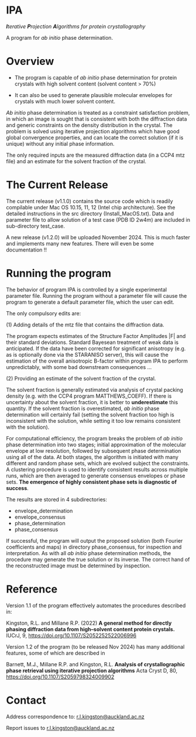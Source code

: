 # IPA 
***I**terative **P**rojection **A**lgorithms for protein crystallography*

A program for *ab initio* phase determination.


# Overview

+ The program is capable of *ab initio* phase determination for protein crystals with high solvent content (solvent content > 70%) 

+ It can also be used to generate plausible molecular envelopes for crystals with much lower solvent content.

*Ab initio* phase determination is treated as a constraint satisfaction problem, in which an image is sought that is consistent with both the diffraction data and generic constraints on the density distribution in the crystal. The problem is solved using  iterative projection algorithms which have good global convergence properties, and can locate the correct solution (if it is unique) without any initial phase information. 

The only required inputs are the measured diffraction data (in a CCP4 mtz file) and an estimate for the solvent fraction of the crystal.


# The Current Release

The current release (v1.1.0) contains the source code which is readily compilable under Mac OS 10.15, 11, 12 (Intel chip architecture). See the detailed instructions in the src directory (Install_MacOS.txt). Data and parameter file to allow solution of a test case (PDB ID 2w4m) are included in sub-directory test_case. 

A new release (v1.2.0) will be uploaded November 2024. This is much faster and implements many new features. There will even be some documentation !!


# Running the program

The behavior of program IPA is controlled by a single experimental parameter file. Running the program without a parameter file will cause the program to generate a default parameter file, which the user can edit. 

The only compulsory edits are:

(1) Adding details of the mtz file that contains the diffraction data.

The program expects estimates of the Structure Factor Amplitudes |F| and their standard deviations. Standard Bayesean treatment of weak data  is anticipated. If the data have been corrected for significant anisotropy (e.g. as is optionally done via the STARANISO server), this will cause the estimation of the overall anisotropic B-factor within program IPA to perform unpredictably, with some bad downstream consequences ...

(2) Providing an estimate of the solvent fraction of the crystal. 

The solvent fraction is generally estimated via analysis of crystal packing density (e.g. with the CCP4 program MATTHEWS_COEFF). If there is uncertainty about the solvent fraction, it is better to **underestimate** this quantity. If the solvent fraction is overestimated, *ab initio* phase determination will certainly fail (setting the solvent fraction too high is inconsistent with the solution, while setting it too low remains consistent with the solution).

For computational efficiency, the program breaks the problem of *ab initio* phase determination into two stages; initial approximation of the molecular envelope at low resolution, followed by subsequent phase determination using all of the data. At both stages, the algorithm is initiated with many different and random phase sets, which are evolved subject the constraints. A clustering procedure is used to identify consistent results across multiple runs, which are then averaged to generate consensus envelopes or phase sets. **The emergence of highly consistent phase sets is diagnostic of success**.

The results are stored in 4 subdirectories:
+ envelope_determination
+ envelope_consensus
+ phase_determination
+ phase_consensus

If successful, the program will output the proposed solution (both Fourier coefficients and maps) in directory phase_consensus, for inspection and interpretation. As with all *ab initio* phase determination methods, the procedure may generate the true solution or its inverse. The correct hand of the reconstructed image must be determined by inspection. 

# Reference

Version 1.1 of the program effectively automates the procedures described in:

Kingston, R.L. and Millane R.P. (2022) **A general method for directly phasing diffraction data from high–solvent content protein crystals.** IUCrJ, 9, https://doi.org/10.1107/S2052252522006996

Version 1.2 of the program (to be released Nov 2024) has many additional features, some of which are described in

Barnett, M.J., Millane R.P. and Kingston, R.L. **Analysis of crystallographic phase retrieval using iterative projection algorithms** Acta Cryst D, 80, https://doi.org/10.1107/S2059798324009902


# Contact

Address correspondence to: r.l.kingston@auckland.ac.nz

Report issues to r.l.kingston@auckland.ac.nz
